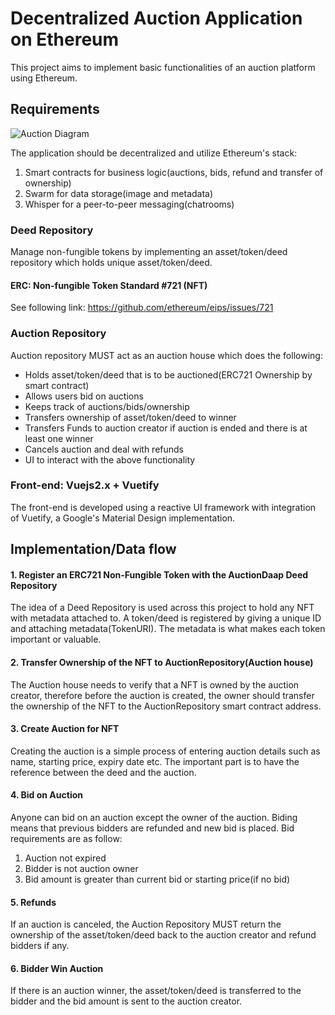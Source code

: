 # Decentralized Auction Application on Ethereum

This project aims to implement basic functionalities of an auction platform using Ethereum.

## Requirements

![Auction Diagram](auction_diagram.png)

The application should be decentralized and utilize Ethereum's stack:

1. Smart contracts for business logic(auctions, bids, refund and transfer of ownership)
2. Swarm for data storage(image and metadata)
3. Whisper for a peer-to-peer messaging(chatrooms)

### Deed Repository
Manage non-fungible tokens by implementing an asset/token/deed repository which holds unique asset/token/deed.

#### ERC: Non-fungible Token Standard #721 (NFT)
See following link: 
https://github.com/ethereum/eips/issues/721

### Auction Repository

Auction repository MUST act as an auction house which does the following:

- Holds asset/token/deed that is to be auctioned(ERC721 Ownership by smart contract)
- Allows users bid on auctions
- Keeps track of auctions/bids/ownership
- Transfers ownership of asset/token/deed to winner
- Transfers Funds to auction creator if auction is ended and there is at least one winner
- Cancels auction and deal with refunds
- UI to interact with the above functionality

### Front-end: Vuejs2.x + Vuetify

The front-end is developed using a reactive UI framework with integration of Vuetify, a Google's Material Design implementation.

## Implementation/Data flow

#### 1. Register an ERC721 Non-Fungible Token with the AuctionDaap Deed Repository

The idea of a Deed Repository is used across this project to hold any NFT with metadata attached to. A token/deed is registered by giving a unique ID and attaching metadata(TokenURI). The metadata is what makes each token important or valuable.

#### 2. Transfer Ownership of the NFT to AuctionRepository(Auction house)

The Auction house needs to verify that a NFT is owned by the auction creator, therefore before the auction is created, the owner should transfer the ownership of the NFT to the AuctionRepository smart contract address.

#### 3. Create Auction for NFT

Creating the auction is a simple process of entering auction details such as name, starting price, expiry date etc. The important part is to have the reference between the deed and the auction.

#### 4. Bid on Auction

Anyone can bid on an auction except the owner of the auction. Biding means that previous bidders are refunded and new bid is placed. Bid requirements are as follow:
1. Auction not expired
2. Bidder is not auction owner
3. Bid amount is greater than current bid or starting price(if no bid)

#### 5. Refunds

If an auction is canceled, the Auction Repository MUST return the ownership of the asset/token/deed back to the auction creator and refund bidders if any.

#### 6. Bidder Win Auction

If there is an auction winner, the asset/token/deed is transferred to the bidder and the bid amount is sent to the auction creator.

